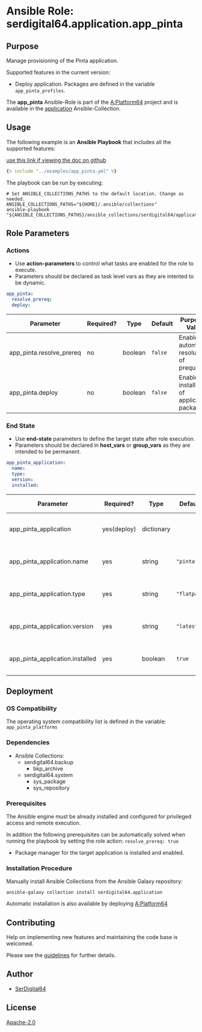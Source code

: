 # Ansible Role: serdigital64.application.app_pinta

## Purpose

Manage provisioning of the Pinta application.

Supported features in the current version:

- Deploy application. Packages are defined in the variable `app_pinta_profiles`.

The **app_pinta** Ansible-Role is part of the [A:Platform64](https://github.com/aplatform64/aplatform64) project and is available in the [application](https://aplatform64.readthedocs.io/en/latest/collections/application) Ansible-Collection.

## Usage

The following example is an **Ansible Playbook** that includes all the supported features:

[use this link if viewing the doc on github](https://github.com/aplatform64/application/blob/main/playbooks/app_pinta.yml)

```yaml
{% include "../examples/app_pinta.yml" %}
```

The playbook can be run by executing:

```shell
# Set ANSIBLE_COLLECTIONS_PATHS to the default location. Change as needed.
ANSIBLE_COLLECTIONS_PATHS="${HOME}/.ansible/collections"
ansible-playbook "${ANSIBLE_COLLECTIONS_PATHS}/ansible_collections/serdigital64/application/playbooks/app_pinta.yml"
```

## Role Parameters

### Actions

- Use **action-parameters** to control what tasks are enabled for the role to execute.
- Parameters should be declared as task level vars as they are intented to be dynamic.

```yaml
app_pinta:
  resolve_prereq:
  deploy:
```

| Parameter                | Required? | Type    | Default | Purpose / Value                             |
| ------------------------ | --------- | ------- | ------- | ------------------------------------------- |
| app_pinta.resolve_prereq | no        | boolean | `false` | Enable automatic resolution of prequisites  |
| app_pinta.deploy         | no        | boolean | `false` | Enable installation of application packages |

### End State

- Use **end-state** parameters to define the target state after role execution.
- Parameters should be declared in **host_vars** or **group_vars** as they are intended to be permanent.

```yaml
app_pinta_application:
  name:
  type:
  version:
  installed:
```

| Parameter                       | Required?   | Type       | Default     | Purpose / Value                    |
| ------------------------------- | ----------- | ---------- | ----------- | ---------------------------------- |
| app_pinta_application           | yes(deploy) | dictionary |             | Set application package end state  |
| app_pinta_application.name      | yes         | string     | `"pinta"`   | Select application package name    |
| app_pinta_application.type      | yes         | string     | `"flatpak"` | Select application package type    |
| app_pinta_application.version   | yes         | string     | `"latest"`  | Select application package version |
| app_pinta_application.installed | yes         | boolean    | `true`      | Set application package end state  |

## Deployment

### OS Compatibility

The operating system compatibility list is defined in the variable: `app_pinta_platforms`

### Dependencies

- Ansible Collections:
  - serdigital64.backup
    - bkp_archive
  - serdigital64.system
    - sys_package
    - sys_repository

### Prerequisites

The Ansible engine must be already installed and configured for privileged access and remote execution.

In addition the following prerequisites can be automatically solved when running the playbook by setting the role action: `resolve_prereq: true`

- Package manager for the target application is installed and enabled.

### Installation Procedure

Manually install Ansible Collections from the Ansible Galaxy repository:

```shell
ansible-galaxy collection install serdigital64.application
```

Automatic installation is also available by deploying [A:Platform64](https://aplatform64.readthedocs.io/en/latest/#deployment)

## Contributing

Help on implementing new features and maintaining the code base is welcomed.

Please see the [guidelines](https://aplatform64.readthedocs.io/en/latest/CONTRIBUTING.md) for further details.

## Author

- [SerDigital64](https://serdigital64.github.io/)

## License

[Apache-2.0](https://www.apache.org/licenses/LICENSE-2.0.txt)
